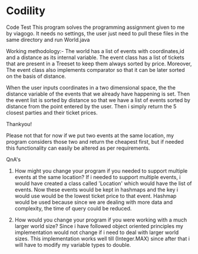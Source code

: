 # Codility
Code Test
This program solves the programming assignment given to me by viagogo.
It needs no settings, the user just need to pull these files in the same directory and run World.java

Working methodology:-
The world has a list of events with coordinates,id and a distance as its internal variable. The event class has a list of tickets that
are present in a Treeset to keep them always sorted by price. Moreover, The event class also implements comparator so that it can be later
sorted on the basis of distance.

When the user inputs coordinates in a two dimensional space, the the distance variable of the events that we already have happening is set.
Then the event list is sorted by distance so that we have a list of events sorted by distance from the point entered by the user.
Then i simply return the 5 closest parties and their ticket prices.

Thankyou!

Please not that for now if we put two events at the same location, my program considers those two and return the cheapest first, but 
if needed this functionality can easily be altered as per requirements.

QnA's
1. How might you change your program if you needed to support multiple events at the
same location?
If i needed to support multiple events, i would have created a class called 'Location' which would have the list of events. Now these events
would be kept in hashmaps and the key i would use would be the lowest ticket price to that event. Hashmap would be used because since we are dealing 
with more data and complexity, the time of query could be reduced.

2. How would you change your program if you were working with a much larger world
size?
Since i have followed object oriented principles my implementation would not change if i need to deal with larger world sizes. This
implementation works well till (Integer.MAX) since after that i will have to modify my variable types to double.
